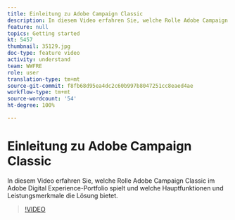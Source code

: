```yaml
---
title: Einleitung zu Adobe Campaign Classic
description: In diesem Video erfahren Sie, welche Rolle Adobe Campaign Classic im Adobe Digital Experience-Portfolio spielt und welche Hauptfunktionen und Leistungsmerkmale die Lösung bietet.
feature: null
topics: Getting started
kt: 5457
thumbnail: 35129.jpg
doc-type: feature video
activity: understand
team: WWFRE
role: user
translation-type: tm+mt
source-git-commit: f8fb68d95ea4dc2c60b997b8047251cc8eaed4ae
workflow-type: tm+mt
source-wordcount: '54'
ht-degree: 100%

---
```



# Einleitung zu Adobe Campaign Classic

In diesem Video erfahren Sie, welche Rolle Adobe Campaign Classic im Adobe Digital Experience-Portfolio spielt und welche Hauptfunktionen und Leistungsmerkmale die Lösung bietet.

>[!VIDEO](https://video.tv.adobe.com/v/35129?quality=12)
